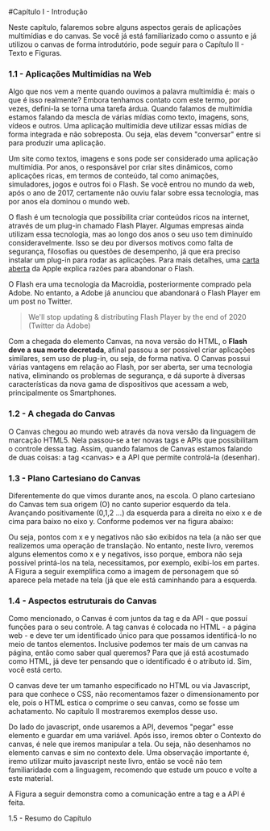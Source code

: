 #Capítulo I - Introdução

Neste capítulo, falaremos sobre alguns aspectos gerais de aplicações multimídias e do canvas. Se você já está familiarizado como o assunto e já utilizou o canvas de forma introdutório, pode seguir para o Capítulo II - Texto e Figuras.

### 1.1 - Aplicações Multimídias na Web

Algo que nos vem a mente quando ouvimos a palavra multimídia é: mais o que é isso realmente? Embora tenhamos contato com este termo, por vezes, defini-la se torna uma tarefa árdua. Quando falamos de multimídia estamos falando da mescla de várias mídias como texto, imagens, sons, vídeos e outros. Uma aplicação multimídia deve utilizar essas mídias de forma integrada e não sobreposta. Ou seja, elas devem "conversar" entre si para produzir uma aplicação. 

Um site como textos, imagens e sons pode ser considerado uma aplicação multimídia. Por anos, o responsável por criar sites dinâmicos, como aplicações ricas, em termos de conteúdo, tal como animações, simuladores, jogos e outros foi o Flash. Se você entrou no mundo da web, após o ano de 2017, certamente não ouviu falar sobre essa tecnologia, mas por anos ela dominou o mundo web.

O flash é um tecnologia que possibilita criar conteúdos ricos na internet, através de um plug-in chamado Flash Player. Algumas empresas ainda utilizam essa tecnologia, mas ao longo dos anos o seu uso tem diminuído consideravelmente. Isso se deu por diversos motivos como falta de segurança, filosofias ou questões de desempenho, já que era preciso instalar um plug-in para rodar as aplicações.  Para mais detalhes, uma [carta aberta](https://www.apple.com/hotnews/thoughts-on-flash/) da Apple explica razões para abandonar o Flash.

O Flash era uma tecnologia da Macroidia, posteriormente comprado pela Adobe. No entanto, a Adobe já anunciou que abandonará o Flash Player em um post no Twitter.

> We'll stop updating & distributing Flash Player by the end of 2020 (Twitter da Adobe)

Com a chegada do elemento Canvas, na nova versão do HTML, o **Flash deve a sua morte decretada**, afinal passou a ser possível criar aplicações similares, sem uso de plug-in, ou seja, de forma nativa. O Canvas possui várias vantagens em relação ao Flash, por ser aberta, ser uma tecnologia nativa, eliminando os problemas de segurança, e dá suporte à diversas características da nova gama de dispositivos que acessam a web, principalmente os Smartphones. 

### 1.2 - A chegada do Canvas

O Canvas chegou ao mundo web através da nova versão da linguagem de marcação HTML5. Nela passou-se a ter novas tags e APIs que possibilitam o controle dessa tag. Assim, quando falamos de Canvas estamos falando de duas coisas: a tag <canvas\> e a API que permite controlá-la (desenhar). 

### 1.3 - Plano Cartesiano do Canvas

Diferentemente do que vimos durante anos, na escola. O plano cartesiano do Canvas tem sua origem (O) no canto superior esquerdo da tela. Avançando positivamente (0,1,2 ...) da esquerda para a direita no eixo x e de cima para baixo no eixo y.  Conforme podemos ver na figura abaixo:

Ou seja, pontos com x e y negativos não são exibidos na tela (a não ser que realizemos uma operação de translação. No entanto, neste livro, veremos alguns elementos como x e y negativos, isso porque, embora não seja possível printá-los na tela, necessitamos, por exemplo, exibi-los em partes. A Figura a seguir exemplifica como a imagem de personagem que só aparece pela metade na tela (já que ele está caminhando para a esquerda.


### 1.4 - Aspectos estruturais do Canvas

Como mencionado, o Canvas é com juntos da tag e da API - que possuí funções para o seu controle. A tag canvas é colocada no HTML - a página web - e deve ter um identificado único para que possamos identificá-lo no meio de tantos elementos. Inclusive podemos ter mais de um canvas na página, então como saber qual queremos? Para que já está acostumado como HTML, já deve ter pensando que o identificado é o atributo id. Sim, você está certo. 

O canvas deve ter um tamanho especificado no HTML ou via Javascript, para que conhece o CSS, não recomentamos fazer o dimensionamento por ele, pois o HTML estica o comprime o seu canvas, como se fosse um achatamento. No capítulo II mostraremos exemplos desse uso. 

Do lado do javascript, onde usaremos a API, devemos "pegar" esse elemento e guardar em uma variável. Após isso, iremos obter o Contexto do canvas, é nele que iremos manipular a tela. Ou seja, não desenhamos no elemento canvas e sim no contexto dele. Uma observação importante é, iremo utilizar muito javascript neste livro, então se você não tem familiaridade com a linguagem, recomendo que estude um pouco e volte a este material. 

A Figura a seguir demonstra como a comunicação entre a tag e a API é feita.


1.5 - Resumo do Capítulo